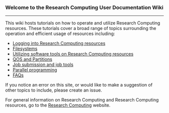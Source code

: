 ### Welcome to the Research Computing User Documentation Wiki

------

This wiki hosts tutorials on how to operate and utilize Research Computing resources. These tutorials cover a broad range of topics surrounding the operation and efficient usage of resources including:  
- [Logging into Research Computing resources](Logging-In)
- [Filesystems](Filesystems)
- [Utilizing software tools on Research Computing resources](The-Module-System)
- [QOS and Partitions](QOS-and-partitions)
- [Job submission and job tools](Job-Submissions)
- [Parallel programming](Fundamentals-of-Parallel-Computing)
- [FAQs](FAQs)

If you notice an error on this site, or would like to make a suggestion of other topics to include, please create an issue.

For general information on Research Computing and Research Computing resources, go to the [Research Computing](https://www.colorado.edu/rc) website.
